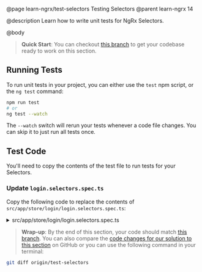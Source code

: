 @page learn-ngrx/test-selectors Testing Selectors
@parent learn-ngrx 14

@description Learn how to write unit tests for NgRx Selectors.

@body

> **Quick Start**: You can checkout [this branch](https://github.com/bitovi/angular-ngrx-chat/tree/create-selectors) to get your codebase ready to work on this section.


## Running Tests

To run unit tests in your project, you can either use the `test` npm script, or the `ng test` command:

```bash
npm run test
# or
ng test --watch
```

The `--watch` switch will rerun your tests whenever a code file changes. You can skip it to just run all tests once.


## Test Code

You'll need to copy the contents of the test file to run tests for your Selectors.

### Update `login.selectors.spec.ts` 

Copy the following code to replace the contents of `src/app/store/login/login.selectors.spec.ts`:

<details>
<summary>src/app/store/login/login.selectors.spec.ts</summary>
@sourceref ./login.selectors.spec.ts
</details>


> **Wrap-up**: By the end of this section, your code should match [this branch](https://github.com/bitovi/angular-ngrx-chat/tree/test-selectors). You can also compare the [code changes for our solution to this section](https://github.com/bitovi/angular-ngrx-chat/compare/create-selectors...test-selectors) on GitHub or you can use the following command in your terminal:

```bash
git diff origin/test-selectors
```
